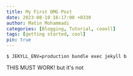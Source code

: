 ```yaml
---
title: My First OMG Post
date: 2023-08-10 16:17:00 +0330
author: Matin Mohammadi
categories: [Blogging, Tutorial, coooll]
tags: [getting started, cool]
pin: true
---
```


```console
$ JEKYLL_ENV=production bundle exec jekyll b
```

THIS MUST WORK! but it's not
